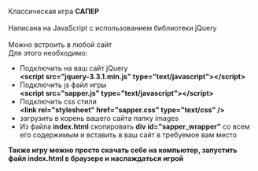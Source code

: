 Классическая игра <strong>САПЕР</strong>
<br><br>
Написана на JavaScript с использованием библиотеки jQuery
<br><br>
Можно встроить в любой сайт
<br>
Для этого необходимо:
<ul>
<li>
  Подключить на ваш сайт jQuery<br>
  <strong>&lt;script src="jquery-3.3.1.min.js" type="text/javascript"&gt;&lt;/script&gt;</strong>
</li>
<li>
  Подключить js файл игры<br>
  <strong>&lt;script src="sapper.js" type="text/javascript"&gt;&lt;/script&gt;</strong>
</li>
<li>
  Подключить css стили<br>
  <strong>&lt;link rel="stylesheet" href="sapper.css" type="text/css"  /&gt;</strong>
</li>
<li>
  загрузить в корень вашего сайта папку images<br>
</li>
<li>
  Из файла <strong>index.html</strong> скопировать <strong>div id="sapper_wrapper"</strong> со всем его содержимым и вставить в ваш сайт в требуемое вам место
</li>
</ul>

<strong>Также игру можно просто скачать себе на компьютер, запустить файл index.html в браузере и наслаждаться игрой</strong>
